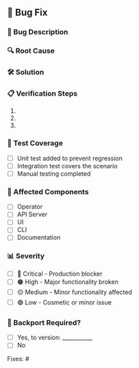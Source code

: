 ## 🚨 Bug Fix

### 🐛 Bug Description
<!-- Clear description of the bug being fixed -->

### 🔍 Root Cause
<!-- What caused this bug? -->

### 🛠️ Solution
<!-- How does this PR fix the bug? -->

### 📋 Verification Steps
<!-- How can reviewers verify the fix? -->
1. 
2. 
3. 

### 🧪 Test Coverage
- [ ] Unit test added to prevent regression
- [ ] Integration test covers the scenario
- [ ] Manual testing completed

### 🔄 Affected Components
<!-- Which parts of the system does this fix affect? -->
- [ ] Operator
- [ ] API Server
- [ ] UI
- [ ] CLI
- [ ] Documentation

### 📊 Severity
- [ ] 🔴 Critical - Production blocker
- [ ] 🟠 High - Major functionality broken
- [ ] 🟡 Medium - Minor functionality affected
- [ ] 🟢 Low - Cosmetic or minor issue

### 🚀 Backport Required?
- [ ] Yes, to version: ___________
- [ ] No

Fixes: #
